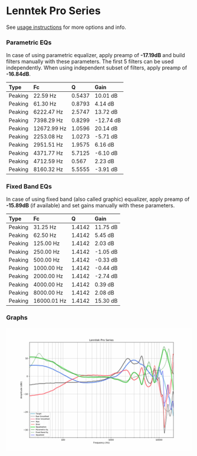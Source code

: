 # Lenntek Pro Series
See [usage instructions](https://github.com/jaakkopasanen/AutoEq#usage) for more options and info.

### Parametric EQs
In case of using parametric equalizer, apply preamp of **-17.19dB** and build filters manually
with these parameters. The first 5 filters can be used independently.
When using independent subset of filters, apply preamp of **-16.84dB**.

| Type    | Fc          |      Q | Gain      |
|:--------|:------------|:-------|:----------|
| Peaking | 22.59 Hz    | 0.5437 | 10.01 dB  |
| Peaking | 61.30 Hz    | 0.8793 | 4.14 dB   |
| Peaking | 6222.47 Hz  | 2.5747 | 13.72 dB  |
| Peaking | 7398.29 Hz  | 0.8299 | -12.74 dB |
| Peaking | 12672.99 Hz | 1.0596 | 20.14 dB  |
| Peaking | 2253.08 Hz  | 1.0273 | -5.71 dB  |
| Peaking | 2951.51 Hz  | 1.9575 | 6.16 dB   |
| Peaking | 4371.77 Hz  | 5.7125 | -6.10 dB  |
| Peaking | 4712.59 Hz  | 0.567  | 2.23 dB   |
| Peaking | 8160.32 Hz  | 5.5555 | -3.91 dB  |

### Fixed Band EQs
In case of using fixed band (also called graphic) equalizer, apply preamp of **-15.89dB**
(if available) and set gains manually with these parameters.

| Type    | Fc          |      Q | Gain     |
|:--------|:------------|:-------|:---------|
| Peaking | 31.25 Hz    | 1.4142 | 11.75 dB |
| Peaking | 62.50 Hz    | 1.4142 | 5.45 dB  |
| Peaking | 125.00 Hz   | 1.4142 | 2.03 dB  |
| Peaking | 250.00 Hz   | 1.4142 | -1.05 dB |
| Peaking | 500.00 Hz   | 1.4142 | -0.33 dB |
| Peaking | 1000.00 Hz  | 1.4142 | -0.44 dB |
| Peaking | 2000.00 Hz  | 1.4142 | -2.74 dB |
| Peaking | 4000.00 Hz  | 1.4142 | 0.39 dB  |
| Peaking | 8000.00 Hz  | 1.4142 | 2.08 dB  |
| Peaking | 16000.01 Hz | 1.4142 | 15.30 dB |

### Graphs
![](./Lenntek%20Pro%20Series.png)